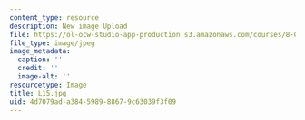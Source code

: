 ```yaml
---
content_type: resource
description: New image Upload
file: https://ol-ocw-studio-app-production.s3.amazonaws.com/courses/8-03sc-physics-iii-vibrations-and-waves-fall-2016/4d7079ada384598988679c63039f3f09_L15.jpg
file_type: image/jpeg
image_metadata:
  caption: ''
  credit: ''
  image-alt: ''
resourcetype: Image
title: L15.jpg
uid: 4d7079ad-a384-5989-8867-9c63039f3f09
---
```

